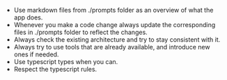 - Use markdown files from ./prompts folder as an overview of what the app does.
- Whenever you make a code change always update the corresponding files in ./prompts folder to reflect the changes.
- Always check the existing architecture and try to stay consistent with it.
- Always try to use tools that are already available, and introduce new ones if needed.
- Use typescript types when you can.
- Respect the typescript rules.

